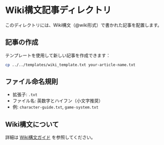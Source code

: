 # Wiki構文記事ディレクトリ

このディレクトリには、Wiki構文（@wiki形式）で書かれた記事を配置します。

## 記事の作成

テンプレートを使用して新しい記事を作成できます：

```bash
cp ../../templates/wiki_template.txt your-article-name.txt
```

## ファイル命名規則

- 拡張子: `.txt`
- ファイル名: 英数字とハイフン（小文字推奨）
- 例: `character-guide.txt`, `game-system.txt`

## Wiki構文について

詳細は [Wiki構文ガイド](../../docs/wiki_syntax_guide.md) を参照してください。
